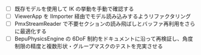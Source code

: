 
- [ ] 既存モデルを使用して IK の挙動を手動で確認する
- [ ] ViewerApp を IImporter 経由でモデル読み込みするようリファクタリング
- [ ] PmxStreamReader で不要セクションの読み飛ばしとバッファ再利用をさらに最適化する
- [ ] BepuPhysicsEngine の 6DoF 制約をドキュメントに沿って再検証し、角度制限の精度と複数形状・グループマスクのテストを充実させる
